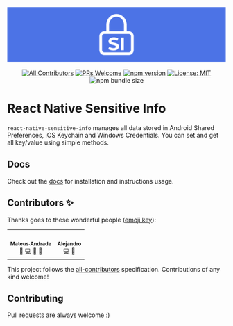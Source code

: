 <img alt="GoStack" src="./cover.png" />

<center>

[![All Contributors](https://img.shields.io/badge/all_contributors-1-orange.svg?style=flat-square)](#contributors-)
[![PRs Welcome](https://img.shields.io/badge/PRs-welcome-brightgreen.svg?style=flat-square)](http://makeapullrequest.com)
[![npm version](https://badge.fury.io/js/react-native-sensitive-info.svg)](https://badge.fury.io/js/react-native-sensitive-info)
[![License: MIT](https://img.shields.io/badge/License-MIT-yellow.svg)](https://opensource.org/licenses/MIT)
![npm bundle size](https://img.shields.io/bundlephobia/min/react-native-sensitive-info)

</center>

# React Native Sensitive Info

`react-native-sensitive-info` manages all data stored in Android Shared Preferences, iOS Keychain and Windows Credentials. You can set and get all key/value using simple methods. 

## Docs

Check out the [docs](https://mcodex.github.io/react-native-sensitive-info/docs) for installation and instructions usage.

## Contributors ✨

Thanks goes to these wonderful people ([emoji key](https://allcontributors.org/docs/en/emoji-key)):

<!-- ALL-CONTRIBUTORS-LIST:START - Do not remove or modify this section -->
<!-- prettier-ignore-start -->
<!-- markdownlint-disable -->
<table>
  <tr>
    <td align="center"><a href="https://mcodex.github.io"><img src="https://avatars2.githubusercontent.com/u/5920613?v=4" width="100px;" alt=""/><br /><sub><b>Mateus Andrade</b></sub></a><br /><a href="https://github.com/mCodex/react-native-sensitive-info/commits?author=mcodex" title="Documentation">📖</a> <a href="https://github.com/mCodex/react-native-sensitive-info/commits?author=mcodex" title="Code">💻</a> <a href="https://github.com/mCodex/react-native-sensitive-info/pulls?q=is%3Apr+reviewed-by%3Amcodex" title="Reviewed Pull Requests">👀</a> <a href="#ideas-mcodex" title="Ideas, Planning, & Feedback">🤔</a></td>
    <td align="center"><a href="https://github.com/maggialejandro"><img src="https://avatars1.githubusercontent.com/u/3394748?v=4" width="100px;" alt=""/><br /><sub><b>Alejandro</b></sub></a><br /><a href="https://github.com/mCodex/react-native-sensitive-info/commits?author=maggialejandro" title="Code">💻</a> <a href="#maintenance-maggialejandro" title="Maintenance">🚧</a></td>
  </tr>
</table>

<!-- markdownlint-enable -->
<!-- prettier-ignore-end -->
<!-- ALL-CONTRIBUTORS-LIST:END -->

This project follows the [all-contributors](https://github.com/all-contributors/all-contributors) specification. Contributions of any kind welcome!

## Contributing

Pull requests are always welcome :)